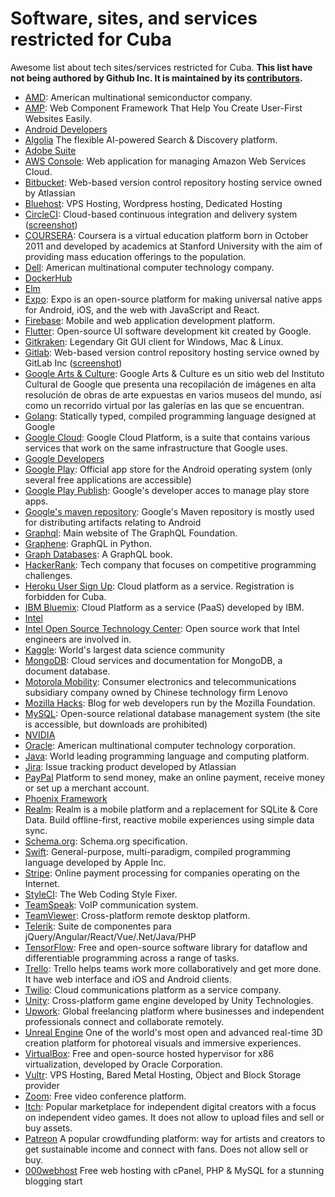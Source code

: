 # Software, sites, and services restricted for Cuba

Awesome list about tech sites/services restricted for Cuba. **This list have not being authored by Github Inc. It is maintained by its [contributors](https://github.com/cuban-opensourcers/cuban-restricted/graphs/contributors).**

* [AMD](https://www.amd.com): American multinational semiconductor company.
* [AMP](https://amp.dev/): Web Component Framework That Help You Create User-First Websites Easily.
* [Android Developers](https://developer.android.com)
* [Algolia](https://www.algolia.com/) The flexible AI-powered Search & Discovery platform.
* [Adobe Suite](https://www.adobe.com/) 
* [AWS Console](https://console.aws.amazon.com/): Web application for managing Amazon Web Services Cloud.
* [Bitbucket](https://bitbucket.org/): Web-based version control repository hosting service owned by Atlassian
* [Bluehost](https://bluehost.com/): VPS Hosting, Wordpress hosting, Dedicated Hosting
* [CircleCI](https://circleci.com/): Cloud-based continuous integration and delivery system ([screenshot](CircleCI.md))
* [COURSERA](https://es.coursera.org): Coursera is a virtual education platform born in October 2011 and developed by academics at Stanford University with the aim of providing mass education offerings to the population. 
* [Dell](https://dell.com): American multinational computer technology company.
* [DockerHub](https://hub.docker.com)
* [Elm](http://elm-lang.org)
* [Expo](https://expo.io/): Expo is an open-source platform for making universal native apps for Android, iOS, and the web with JavaScript and React.
* [Firebase](https://firebase.google.com): Mobile and web application development platform.
* [Flutter](https://flutter.dev): Open-source UI software development kit created by Google.
* [Gitkraken](https://www.gitkraken.com): Legendary Git GUI client for Windows, Mac & Linux.
* [Gitlab](https://gitlab.com): Web-based version control repository hosting service owned by GitLab Inc ([screenshot](GitLab.md))
* [Google Arts & Culture](https://artsandculture.google.com/usergallery/wwIyoe5mYvptIA): Google Arts & Culture es un sitio web del Instituto Cultural de Google que presenta una recopilación de imágenes en alta resolución de obras de arte expuestas en varios museos del mundo, así como un recorrido virtual por las galerías en las que se encuentran.
* [Golang](https://golang.org/): Statically typed, compiled programming language designed at Google
* [Google Cloud](https://cloud.google.com/): Google Cloud Platform, is a suite that contains various services that work on the same infrastructure that Google uses.
* [Google Developers](https://developers.google.com)
* [Google Play](https://play.google.com): Official app store for the Android operating system (only several free applications are accessible)
* [Google Play Publish](https://play.google.com/apps/publish): Google's developer acces to manage play store apps.
* [Google's maven repository](https://dl.google.com/dl/android/maven2/): Google's Maven repository is mostly used for distributing artifacts relating to Android
* [Graphql](https://graphql.org): Main website of The GraphQL Foundation.
* [Graphene](http://graphene-python.org): GraphQL in Python.
* [Graph Databases](https://graphdatabases.com): A GraphQL book.
* [HackerRank](https://www.hackerrank.com/): Tech company that focuses on competitive programming challenges.
* [Heroku User Sign Up](https://signup.heroku.com/): Cloud platform as a service. Registration is forbidden for Cuba.
* [IBM Bluemix](http://bluemix.net/): Cloud Platform as a service (PaaS) developed by IBM.
* [Intel](https://www.intel.com)
* [Intel Open Source Technology Center](https://01.org/): Open source work that Intel engineers are involved in.
* [Kaggle](https://www.kaggle.com/): World's largest data science community
* [MongoDB](https://www.mongodb.com): Cloud services and documentation for MongoDB, a document database.
* [Motorola Mobility](https://www.motorola.com): Consumer electronics and telecommunications subsidiary company owned by Chinese technology firm Lenovo
* [Mozilla Hacks](https://hacks.mozilla.org/): Blog for web developers run by the Mozilla Foundation.
* [MySQL](https://www.mysql.com): Open-source relational database management system (the site is accessible, but downloads are prohibited)
* [NVIDIA](http://www.nvidia.com)
* [Oracle](https://oracle.com): American multinational computer technology corporation.
* [Java](https://www.java.com/download/): World leading programming language and computing platform.
* [Jira](https://jira.atlassian.com/): Issue tracking product developed by Atlassian
* [PayPal](https://www.paypal.com/) Platform to send money, make an online payment, receive money or set up a merchant account.
* [Phoenix Framework](https://www.phoenixframework.org)
* [Realm](https://realm.io/): Realm is a mobile platform and a replacement for SQLite & Core Data. Build offline-first, reactive mobile experiences using simple data sync.
* [Schema.org](https://schema.org): Schema.org specification.
* [Swift](http://swift.org/): General-purpose, multi-paradigm, compiled programming language developed by Apple Inc.
* [Stripe](http://stripe.org/): Online payment processing for companies operating on the Internet.
* [StyleCI](https://styleci.io/): The Web Coding Style Fixer.
* [TeamSpeak](https://www.teamspeak.com/): VoIP communication system.
* [TeamViewer](https://www.teamviewer.com/): Cross-platform remote desktop platform.
* [Telerik](https://www.telerik.com/): Suite de componentes para jQuery/Angular/React/Vue/.Net/Java/PHP
* [TensorFlow](https://www.tensorflow.org/): Free and open-source software library for dataflow and differentiable programming across a range of tasks.
* [Trello](https://trello.com): Trello helps teams work more collaboratively and get more done. It have  web interface and iOS and Android clients.
* [Twilio](http://twilio.com/): Cloud communications platform as a service company.
* [Unity](https://unity.com): Cross-platform game engine developed by Unity Technologies.
* [Upwork](https://www.upwork.com): Global freelancing platform where businesses and independent professionals connect and collaborate remotely.
* [Unreal Engine](https://www.unrealengine.com/) One of the world's most open and advanced real-time 3D creation platform for photoreal visuals and immersive experiences.
* [VirtualBox](https://www.virtualbox.org): Free and open-source hosted hypervisor for x86 virtualization, developed by Oracle Corporation.
* [Vultr](https://www.vultr.com/): VPS Hosting, Bared Metal Hosting, Object and Block Storage provider
* [Zoom](https://www.zoom.us/): Free video conference platform.
* [Itch](https://itch.io/): Popular marketplace for independent digital creators with a focus on independent video games. It does not allow to upload files and sell or buy assets.
* [Patreon](https://www.patreon.com/) A popular crowdfunding platform: way for artists and creators to get sustainable income and connect with fans. Does not allow sell or buy.
* [000webhost](https://www.000webhost.com/) Free web hosting with cPanel, PHP & MySQL for a stunning blogging start
